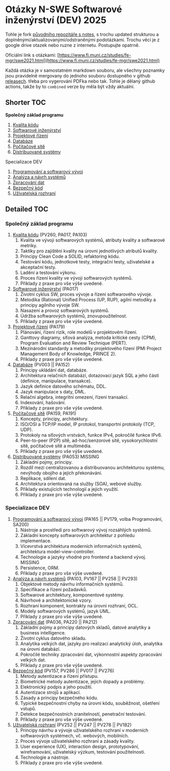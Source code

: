 # Otázky N-SWE Softwarové inženýrství (DEV) 2025

Tohle je fork [původního repozitáře s notes](https://github.com/holubond/szmgr/tree/main), s trochu updated strukturou a doplněnými/aktualizovanými/odstraněnými podotázkami. Trochu věcí je z google drive otazek nebo ruzne z internetu. Postupujte opatrně.

Oficiální link s otázkami: [https://www.fi.muni.cz/studies/fe-mgr/swe2021.html](https://www.fi.muni.cz/studies/fe-mgr/swe2021.html)

Každá otázka je v samostatném markdown souboru, ale všechny poznamky jsou pravidelně mergovany do jednoho souboru dostupného v github [releasech](https://github.com/mikulash/szmgr_2025/releases). třeba pro vygerování PDFka nebo tak. Tohle je dělaný github actions, takže by to `combined` verze by měla být vždy aktuální.

## Shorter TOC
**Společný základ programu**
1. [Kvalita kódu](1_kvalita_kodu.md)
2. [Softwarové inženýrství](2_softwarove_inzenyrstvi.md)
3. [Projektové řízení](3_projektove_rizeni.md)
4. [Databáze](4_databaze.md)
5. [Počítačové sítě](5_pocitacove_site.md)
6. [Distribuované systémy](6_distribuovane_systemy.md)

Specializace DEV
1. [Programování a softwarový vývoj](dev_1_programovani_a_softwarovy_vyvoj.md)
2. [Analýza a návrh systémů](dev_2_analyza_a_navrh.md)
3. [Zpracování dat](dev_3_zpracovani_dat.md)
4. [Bezpečný kód](dev_4_bezpecny_kod.md)
5. [Uživatelská rozhraní](dev_5_uzivatelska_rozhrani.md)

## Detailed TOC

### **Společný základ programu**

1. [Kvalita kódu](1_kvalita_kodu.md) (PV260, PA017, PA103)
    1. Kvalita ve vývoji softwarových systémů, atributy kvality a softwarové metriky.
    2. Taktiky pro zajištění kvality na úrovni jednotlivých atributů kvality.
    3. Principy Clean Code a SOLID, refaktoring kódu.
    4. Testování kódu, jednotkové testy, integrační testy, uživatelské a akceptační testy.
    5. Ladění a testování výkonu.
    6. Proces řízení kvality ve vývoji softwarových systémů.
    7. Příklady z praxe pro vše výše uvedené.
2. [Softwarové inženýrství](2_softwarove_inzenyrstvi.md) (PA017)
    1. Životní cyklus SW, proces vývoje a řízení softwarového vývoje.
    2. Metodika (Rational) Unified Process (UP, RUP), agilní metodiky a principy agilního vývoje SW.
    3. Nasazení a provoz softwarových systémů.
    4. Údržba softwarových systémů, znovupoužitelnost.
    5. Příklady z praxe pro vše výše uvedené.
3. [Projektové řízení](3_projektove_rizeni.md) (PA179)
    1. Plánování, řízení rizik, role modelů v projektovém řízení.
    2. Ganttovy diagramy, síťová analýza, metoda kritické cesty (CPM), Program Evaluation and Review Technique (PERT).
    3. Mezinárodní standardy a metodiky projektového řízení (PMI Project Management Body of Knowledge, PRINCE 2).
    4. Příklady z praxe pro vše výše uvedené.
4. [Databáze](4_databaze.md) (PV003 || PA152)
    1. Principy ukládání dat, databáze.
    2. Architektura relačních databází, dotazovací jazyk SQL a jeho části (definice, manipulace, transakce).
    3. Jazyk definice datového schématu, DDL.
    4. Jazyk manipulace s daty, DML.
    5. Relační algebra, integritní omezení, řízení transakcí.
    6. Indexování, hašování.
    7. Příklady z praxe pro vše výše uvedené.
5. [Počítačové sítě](5_pocitacove_site.md) (PA159, PA191)
    1. Koncepty, principy, architektury.
    2. ISO/OSI a TCP/IP model, IP protokol, transportní protokoly (TCP, UDP).
    3. Protokoly na síťových vrstvách, funkce IPv4, pokročilé funkce IPv6.
    4. Peer-to-peer (P2P) sítě, ad-hoc/senzorové sítě, vysokorychlostní sítě, počítačové sítě a multimédia.
    5. Příklady z praxe pro vše výše uvedené.
6. [Distribuované systémy](6_distribuovane_systemy.md) (PA053) MISSING
    1. Základní pojmy, principy.
    2. Rozdíl mezi centralizovanou a distribuovanou architekturou systému, nevýhody obojího a jejich překonávání.
    3. Replikace, sdílení dat.
    4. Architektura orientovaná na služby (SOA), webové služby.
    5. Příklady existujících technologií a jejich využití.
    6. Příklady z praxe pro vše výše uvedené.

### **Specializace DEV**

1. [Programování a softwarový vývoj](dev_1_programovani_a_softwarovy_vyvoj.md) (PA165 || PV179, volba Programování, SA200)
    1. Nástroje a prostředí pro softwarový vývoj rozsáhlých systémů.
    2. Základní koncepty softwarových architektur z pohledu implementace.
    3. Vícevrstvá architektura moderních informačních systémů, architektura model-view-controller.
    4. Technologie a jazyky vhodné pro frontend a backend vývoj. MISSING
    5. Persistence, ORM.
    6. Příklady z praxe pro vše výše uvedené.
2. [Analýza a návrh systémů](dev_2_analyza_a_navrh.md) (PA103, PV167 || PV258 || PV293)
    1. Objektové metody návrhu informačních systémů.
    2. Specifikace a řízení požadavků.
    3. Softwarové architektury, komponentové systémy.
    4. Návrhové a architektonické vzory.
    5. Rozhraní komponent, kontrakty na úrovni rozhraní, OCL.
    6. Modely softwarových systémů, jazyk UML.
    7. Příklady z praxe pro vše výše uvedené.
3. [Zpracování dat](dev_3_zpracovani_dat.md) (PA036, PA220 || PA212)
    1. Základní pojmy a principy datových skladů, datové analytiky a business intelligence.
    2. Životní cyklus datového skladu.
    3. Analytika velkých dat, jazyky pro realizaci analytický úloh, analytika na úrovni databází.
    4. Pokročilé techniky zpracování dat, výkonnostní aspekty zpracování velkých dat.
    5. Příklady z praxe pro vše výše uvedené.
4. [Bezpečný kód](dev_4_bezpecny_kod.md) (PV157, PV286 || PV017 || PV276)
    1. Metody autentizace a řízení přístupu.
    2. Biometrické metody autentizace, jejich dopady a problémy.
    3. Elektronický podpis a jeho použití.
    4. Autentizace strojů a aplikací.
    5. Zásady a principy bezpečného kódu.
    6. Typické bezpečnostní chyby na úrovni kódu, souběžnost, ošetření vstupů.
    7. Detekce bezpečnostních zranitelností, penetrační testování.
    8. Příklady z praxe pro vše výše uvedené.
5. [Uživatelská rozhraní](dev_5_uzivatelska_rozhrani.md) (PV252 || PV247 || PV278 || PV182)
    1. Principy návrhu a vývoje uživatelského rozhraní v moderních softwarových systémech, vč. webových, mobilních.
    2. Proces vývoje uživatelského rozhraní a zásady kvality.
    3. User experience (UX), interaction design, prototypování, wireframování, uživatelský výzkum, testování použitelnosti.
    4. Technologie a nástroje.
    5. Příklady z praxe pro vše výše uvedené.
